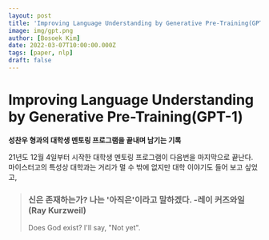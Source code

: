 ```yaml
---
layout: post
title: 'Improving Language Understanding by Generative Pre-Training(GPT-1)'
image: img/gpt.png
author: [Bosoek Kim]
date: 2022-03-07T10:00:00.000Z
tags: [paper, nlp]
draft: false
---
```


# Improving Language Understanding by Generative Pre-Training(GPT-1)

__성찬우 형과의 대학생 멘토링 프로그램을 끝내며 남기는 기록__

21년도 12월 4일부터 시작한 대학생 멘토링 프로그램이 다음번을 마지막으로 끝난다. 마이스터고의 특성상 대학과는 거리가 멀 수 밖에 없지만 대학 이야기도 들어 보고 싶었고, 

> ### 신은 존재하는가? 나는 '아직은'이라고 말하겠다. -레이 커즈와일(Ray Kurzweil)
> Does God exist? I'll say, "Not yet".


